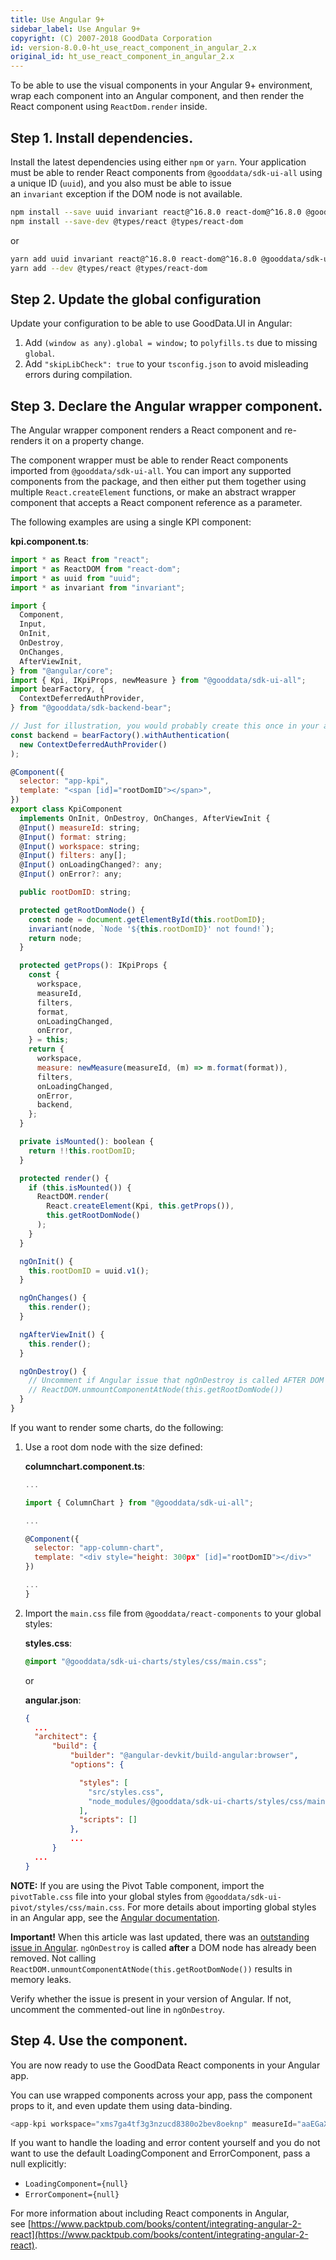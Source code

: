 ```yaml
---
title: Use Angular 9+
sidebar_label: Use Angular 9+
copyright: (C) 2007-2018 GoodData Corporation
id: version-8.0.0-ht_use_react_component_in_angular_2.x
original_id: ht_use_react_component_in_angular_2.x
---
```


To be able to use the visual components in your Angular 9+ environment, wrap each component into an Angular component, and then render the React component using `ReactDom.render` inside.

## Step 1. Install dependencies.

<!--
    For GDC developer:
    - Install ng cli using `npm install -g @angular/cli` or `yarn global add @angular/cli` and create angular app with `ng new my-sba-app`.
    - Add proxy.conf.json:
        ```
        {
          "/gdc": {
            "changeOrigin": true,
            "cookieDomainRewrite": "localhost",
            "secure": false,
            "target": "https://secure.gooddata.com/",
            "headers": {
              "host": "developer.na.gooddata.com",
              "origin": null
            }
          },
          "/account.html": {
            "changeOrigin": true,
            "secure": false,
            "target": "https://secure.gooddata.com/"
          },
          "/packages": {
            "changeOrigin": true,
            "secure": false,
            "target": "https://secure.gooddata.com/"
          }
        }
        ```
    - generate SSL cert: openssl req -newkey rsa:2048 -nodes -keyout domain.key -x509 -days 365 -out domain.crt
    - run devserver: ng serve --proxy-config proxy.conf.json --ssl true --ssl-key domain.key --ssl-cert domain.crt
    - open https://localhost:4200/account.html
    - add KpiComponent to app.module.ts section NgModule.declarations
 -->

Install the latest dependencies using either `npm` or `yarn`. Your application must be able to render React components from `@gooddata/sdk-ui-all` using a unique ID \(`uuid`\), and you also must be able to issue an `invariant` exception if the DOM node is not available.

```bash
npm install --save uuid invariant react@^16.8.0 react-dom@^16.8.0 @gooddata/sdk-ui-all @gooddata/sdk-backend-bear
npm install --save-dev @types/react @types/react-dom
```

or

```bash
yarn add uuid invariant react@^16.8.0 react-dom@^16.8.0 @gooddata/sdk-ui-all @gooddata/sdk-backend-bear
yarn add --dev @types/react @types/react-dom
```

## Step 2. Update the global configuration

Update your configuration to be able to use GoodData.UI in Angular:

1. Add `(window as any).global = window;` to `polyfills.ts` due to missing `global`.
2. Add `"skipLibCheck": true` to your `tsconfig.json` to avoid misleading errors during compilation.

## Step 3. Declare the Angular wrapper component.

The Angular wrapper component renders a React component and re-renders it on a property change.

The component wrapper must be able to render React components imported from `@gooddata/sdk-ui-all`.
You can import any supported components from the package, and then either put them together using multiple `React.createElement` functions, or make an abstract wrapper component that accepts a React component reference as a parameter.

The following examples are using a single KPI component:

**kpi.component.ts**:

```javascript
import * as React from "react";
import * as ReactDOM from "react-dom";
import * as uuid from "uuid";
import * as invariant from "invariant";

import {
  Component,
  Input,
  OnInit,
  OnDestroy,
  OnChanges,
  AfterViewInit,
} from "@angular/core";
import { Kpi, IKpiProps, newMeasure } from "@gooddata/sdk-ui-all";
import bearFactory, {
  ContextDeferredAuthProvider,
} from "@gooddata/sdk-backend-bear";

// Just for illustration, you would probably create this once in your app and import here
const backend = bearFactory().withAuthentication(
  new ContextDeferredAuthProvider()
);

@Component({
  selector: "app-kpi",
  template: "<span [id]="rootDomID"></span>",
})
export class KpiComponent
  implements OnInit, OnDestroy, OnChanges, AfterViewInit {
  @Input() measureId: string;
  @Input() format: string;
  @Input() workspace: string;
  @Input() filters: any[];
  @Input() onLoadingChanged?: any;
  @Input() onError?: any;

  public rootDomID: string;

  protected getRootDomNode() {
    const node = document.getElementById(this.rootDomID);
    invariant(node, `Node '${this.rootDomID}' not found!`);
    return node;
  }

  protected getProps(): IKpiProps {
    const {
      workspace,
      measureId,
      filters,
      format,
      onLoadingChanged,
      onError,
    } = this;
    return {
      workspace,
      measure: newMeasure(measureId, (m) => m.format(format)),
      filters,
      onLoadingChanged,
      onError,
      backend,
    };
  }

  private isMounted(): boolean {
    return !!this.rootDomID;
  }

  protected render() {
    if (this.isMounted()) {
      ReactDOM.render(
        React.createElement(Kpi, this.getProps()),
        this.getRootDomNode()
      );
    }
  }

  ngOnInit() {
    this.rootDomID = uuid.v1();
  }

  ngOnChanges() {
    this.render();
  }

  ngAfterViewInit() {
    this.render();
  }

  ngOnDestroy() {
    // Uncomment if Angular issue that ngOnDestroy is called AFTER DOM node removal is resolved
    // ReactDOM.unmountComponentAtNode(this.getRootDomNode())
  }
}
```

If you want to render some charts, do the following:

1. Use a root dom node with the size defined:

    **columnchart.component.ts**:

    ```javascript
    ...

    import { ColumnChart } from "@gooddata/sdk-ui-all";

    ...

    @Component({
      selector: "app-column-chart",
      template: "<div style="height: 300px" [id]="rootDomID"></div>"
    })

    ...
    }
    ```

2. Import the `main.css` file from `@gooddata/react-components` to your global styles:

    **styles.css**:

    ```css
    @import "@gooddata/sdk-ui-charts/styles/css/main.css";
    ```

    or

    **angular.json**:

    ```json
    {
      ...
      "architect": {
          "build": {
              "builder": "@angular-devkit/build-angular:browser",
              "options": {

                "styles": [
                  "src/styles.css",
                  "node_modules/@gooddata/sdk-ui-charts/styles/css/main.css"
                ],
                "scripts": []
              },
              ...
          }
      ...
    }

    ```

**NOTE:** If you are using the Pivot Table component, import the `pivotTable.css` file into your global styles from `@gooddata/sdk-ui-pivot/styles/css/main.css`. For more details about importing global styles in an Angular app, see the [Angular documentation](https://angular.io/guide/workspace-config#styles-and-scripts-configuration).

**Important!** When this article was last updated, there was an [outstanding issue in Angular](https://github.com/angular/angular/issues/14252). `ngOnDestroy` is called **after** a DOM node has already been removed. Not calling `ReactDOM.unmountComponentAtNode(this.getRootDomNode())` results in memory leaks.

Verify whether the issue is present in your version of Angular. If not, uncomment the commented-out line in `ngOnDestroy`.

## Step 4. Use the component.

You are now ready to use the GoodData React components in your Angular app.

You can use wrapped components across your app, pass the component props to it, and even update them using data-binding.

```javascript
<app-kpi workspace="xms7ga4tf3g3nzucd8380o2bev8oeknp" measureId="aaEGaXAEgB7U"></app-kpi>
```

If you want to handle the loading and error content yourself and you do not want to use the default LoadingComponent and ErrorComponent, pass a null explicitly:

-   `LoadingComponent={null}`
-   `ErrorComponent={null}`

For more information about including React components in Angular, see [https://www.packtpub.com/books/content/integrating-angular-2-react](https://www.packtpub.com/books/content/integrating-angular-2-react).
